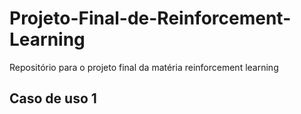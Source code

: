 # Projeto-Final-de-Reinforcement-Learning
Repositório para o projeto final da matéria reinforcement learning


## Caso de uso 1

